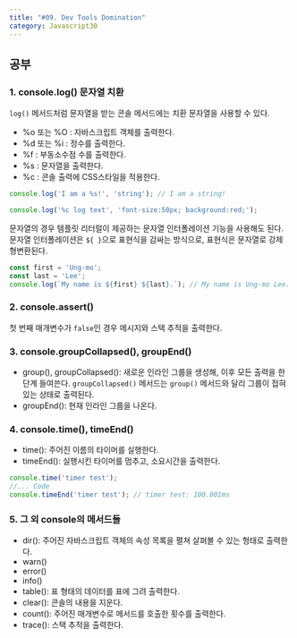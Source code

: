 ```yaml
---
title: "#09. Dev Tools Domination"
category: Javascript30
---
```


## 공부
### 1. console.log() 문자열 치환
`log()` 메서드처럼 문자열을 받는 콘솔 메서드에는 치환 문자열을 사용할 수 있다. 
- %o 또는 %O : 자바스크립트 객체를 출력한다.
- %d 또는 %i : 정수를 출력한다.
- %f : 부동소수점 수를 출력한다. 
- %s : 문자열을 출력한다. 
- %c : 콘솔 출력에 CSS스타일을 적용한다. 

```javascript
console.log('I am a %s!', 'string'); // I am a string!

console.log('%c log text', 'font-size:50px; background:red;');
```

문자열의 경우 템플릿 리터럴이 제공하는 문자열 인터폴레이션 기능을 사용해도 된다. 문자열 인터폴레이션은 `${ }`으로 표현식을 감싸는 방식으로, 표현식은 문자열로 강제 형변환된다.   
```javascript
const first = 'Ung-mo';
const last = 'Lee';
console.log(`My name is ${first} ${last}.`); // My name is Ung-mo Lee.
```


### 2. console.assert()
첫 번째 매개변수가 `false`인 경우 메시지와 스택 추적을 출력한다.



### 3. console.groupCollapsed(), groupEnd()
- group(), groupCollapsed(): 새로운 인라인 그룹을 생성해, 이후 모든 출력을 한 단계 들여쓴다. `groupCollapsed()` 메서드는 `group()` 메서드와 달리 그룹이 접혀있는 상태로 출력된다. 
- groupEnd(): 현재 인라인 그룹을 나온다.



### 4. console.time(), timeEnd()
- time(): 주어진 이름의 타이머를 실행한다. 
- timeEnd(): 실행시킨 타이머를 멈추고, 소요시간을 출력한다.

```javascript   
console.time('timer test');
//... Code
console.timeEnd('timer test'); // timer test: 100.001ms
```


### 5. 그 외 console의 메서드들
- dir(): 주어진 자바스크립트 객체의 속성 목록을 펼쳐 살펴볼 수 있는 형태로 출력한다. 
- warn()
- error()
- info()
- table(): 표 형태의 데이터를 표에 그려 출력한다. 
- clear(): 콘솔의 내용을 지운다.
- count(): 주어진 매개변수로 메서드를 호출한 횟수를 출력한다.
- trace(): 스택 추적을 출력한다. 

